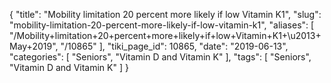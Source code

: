 {
    "title": "Mobility limitation 20 percent more likely if low Vitamin K1",
    "slug": "mobility-limitation-20-percent-more-likely-if-low-vitamin-k1",
    "aliases": [
        "/Mobility+limitation+20+percent+more+likely+if+low+Vitamin+K1+\u2013+May+2019",
        "/10865"
    ],
    "tiki_page_id": 10865,
    "date": "2019-06-13",
    "categories": [
        "Seniors",
        "Vitamin D and Vitamin K"
    ],
    "tags": [
        "Seniors",
        "Vitamin D and Vitamin K"
    ]
}
